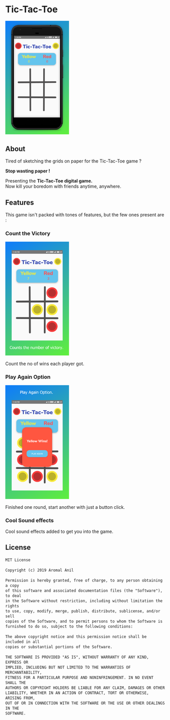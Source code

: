 # Tic-Tac-Toe

<img src="https://github.com/aromalanil/Tic-Tac-Toe/blob/master/art/Phone%20Screenshot%204.jpg" width="200"/>


## About

Tired of sketching the grids on paper for the Tic-Tac-Toe game ?

**Stop wasting paper !**

Presenting the **Tic-Tac-Toe digital game.**  
Now kill your boredom with friends anytime, anywhere.

## Features

This game isn't packed with tones of features, but the few ones present are :



### Count the Victory

<img src="https://github.com/aromalanil/Tic-Tac-Toe/blob/master/art/Phone%20Screenshot%202.jpg" width="200"/>

Count the no of wins each player got.

### Play Again Option

<img src="https://github.com/aromalanil/Tic-Tac-Toe/blob/master/art/Phone%20Screenshot%203.jpg" width="200"/>

Finished one round, start another with just a button click.

### Cool Sound effects

Cool sound effects added to get you into the game.

## License

```
MIT License

Copyright (c) 2019 Aromal Anil

Permission is hereby granted, free of charge, to any person obtaining a copy
of this software and associated documentation files (the "Software"), to deal
in the Software without restriction, including without limitation the rights
to use, copy, modify, merge, publish, distribute, sublicense, and/or sell
copies of the Software, and to permit persons to whom the Software is
furnished to do so, subject to the following conditions:

The above copyright notice and this permission notice shall be included in all
copies or substantial portions of the Software.

THE SOFTWARE IS PROVIDED "AS IS", WITHOUT WARRANTY OF ANY KIND, EXPRESS OR
IMPLIED, INCLUDING BUT NOT LIMITED TO THE WARRANTIES OF MERCHANTABILITY,
FITNESS FOR A PARTICULAR PURPOSE AND NONINFRINGEMENT. IN NO EVENT SHALL THE
AUTHORS OR COPYRIGHT HOLDERS BE LIABLE FOR ANY CLAIM, DAMAGES OR OTHER
LIABILITY, WHETHER IN AN ACTION OF CONTRACT, TORT OR OTHERWISE, ARISING FROM,
OUT OF OR IN CONNECTION WITH THE SOFTWARE OR THE USE OR OTHER DEALINGS IN THE
SOFTWARE.

```
